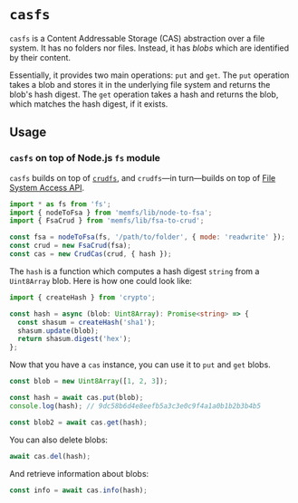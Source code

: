 # `casfs`

`casfs` is a Content Addressable Storage (CAS) abstraction over a file system.
It has no folders nor files. Instead, it has _blobs_ which are identified by their content.

Essentially, it provides two main operations: `put` and `get`. The `put` operation
takes a blob and stores it in the underlying file system and returns the blob's hash digest.
The `get` operation takes a hash and returns the blob, which matches the hash digest, if it exists.

## Usage

### `casfs` on top of Node.js `fs` module

`casfs` builds on top of [`crudfs`](../crudfs//index.md), and `crudfs`&mdash;in turn&mdash;builds on top of
[File System Access API](../fsa/fs-to-fsa.md).

```js
import * as fs from 'fs';
import { nodeToFsa } from 'memfs/lib/node-to-fsa';
import { FsaCrud } from 'memfs/lib/fsa-to-crud';

const fsa = nodeToFsa(fs, '/path/to/folder', { mode: 'readwrite' });
const crud = new FsaCrud(fsa);
const cas = new CrudCas(crud, { hash });
```

The `hash` is a function which computes a hash digest `string` from a `Uint8Array` blob.
Here is how one could look like:

```ts
import { createHash } from 'crypto';

const hash = async (blob: Uint8Array): Promise<string> => {
  const shasum = createHash('sha1');
  shasum.update(blob);
  return shasum.digest('hex');
};
```

Now that you have a `cas` instance, you can use it to `put` and `get` blobs.

```js
const blob = new Uint8Array([1, 2, 3]);

const hash = await cas.put(blob);
console.log(hash); // 9dc58b6d4e8eefb5a3c3e0c9f4a1a0b1b2b3b4b5

const blob2 = await cas.get(hash);
```

You can also delete blobs:

```js
await cas.del(hash);
```

And retrieve information about blobs:

```js
const info = await cas.info(hash);
```
